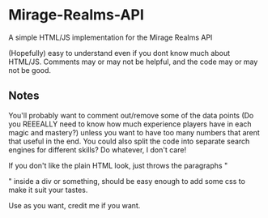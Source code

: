 # Mirage-Realms-API
A simple HTML/JS implementation for the Mirage Realms API

(Hopefully) easy to understand even if you dont know much about HTML/JS. Comments may or may not be helpful, and the code may or may not be good.

## Notes

You'll probably want to comment out/remove some of the data points (Do you REEEALLY need to know how much experience players have in each magic and mastery?) unless you want to have too many numbers that arent that useful in the end. You could also split the code into separate search engines for different skills? Do whatever, I don't care!

If you don't like the plain HTML look, just throws the paragraphs "<p>" inside a div or something, should be easy enough to add some css to make it suit your tastes.

Use as you want, credit me if you want.
